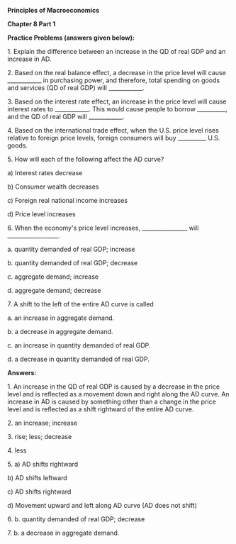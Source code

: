 **Principles of Macroeconomics**

**Chapter 8 Part 1**

**Practice Problems (answers given below):**

1\. Explain the difference between an increase in the QD of real GDP and an increase in AD.

2\. Based on the real balance effect, a decrease in the price level will cause \_\_\_\_\_\_\_\_\_\_\_\_ in purchasing power, and therefore, total spending on goods and services (QD of real GDP) will \_\_\_\_\_\_\_\_\_\_\_\_.

3\. Based on the interest rate effect, an increase in the price level will cause interest rates to \_\_\_\_\_\_\_\_\_\_\_\_. This would cause people to borrow \_\_\_\_\_\_\_\_\_\_, and the QD of real GDP will \_\_\_\_\_\_\_\_\_\_\_\_.

4\. Based on the international trade effect, when the U.S. price level rises relative to foreign price levels, foreign consumers will buy \_\_\_\_\_\_\_\_\_\_ U.S. goods.

5\. How will each of the following affect the AD curve?

a\) Interest rates decrease

b\) Consumer wealth decreases

c\) Foreign real national income increases

d\) Price level increases

6\. When the economy's price level increases, \_\_\_\_\_\_\_\_\_\_\_\_\_\_\_\_ will \_\_\_\_\_\_\_\_\_\_\_\_\_\_\_\_\_\_.

a.  quantity demanded of real GDP; increase

b.  quantity demanded of real GDP; decrease

c.  aggregate demand; increase

d.  aggregate demand; decrease

7\. A shift to the left of the entire AD curve is called

a.  an increase in aggregate demand.

b.  a decrease in aggregate demand.

c.  an increase in quantity demanded of real GDP.

d.  a decrease in quantity demanded of real GDP.

**Answers:**

1\. An increase in the QD of real GDP is caused by a decrease in the price level and is reflected as a movement down and right along the AD curve. An increase in AD is caused by something other than a change in the price level and is reflected as a shift rightward of the entire AD curve.

2\. an increase; increase

3\. rise; less; decrease

4\. less

5\. a) AD shifts rightward

b\) AD shifts leftward

c\) AD shifts rightward

d\) Movement upward and left along AD curve (AD does not shift)

6\. b. quantity demanded of real GDP; decrease

7\. b. a decrease in aggregate demand.
